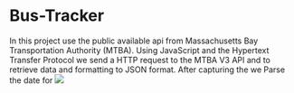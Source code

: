 # Bus-Tracker
In this project use the public available api from Massachusetts Bay Transportation Authority (MTBA).  Using JavaScript and the Hypertext Transfer Protocol we send a HTTP request to the MTBA V3 API and to retrieve data and formatting to JSON format. After capturing the we Parse the date for 
<img src="BusTracker.png"> <img>

